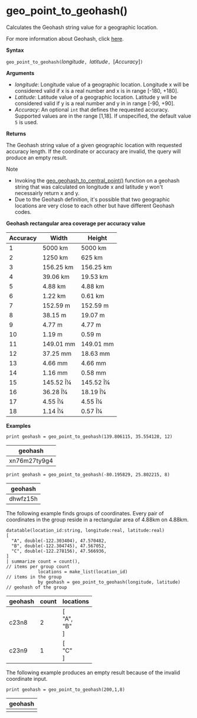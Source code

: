 # geo_point_to_geohash()

Calculates the Geohash string value for a geographic location.

For more information about Geohash, click [here](https://en.wikipedia.org/wiki/Geohash).  

**Syntax**

`geo_point_to_geohash(`*longitude*`, `*latitude*`, `[*Accuracy*]`)`

**Arguments**

* *longitude*: Longitude value of a geographic location. Longitude x will be considered valid if x is a real number and x is in range [-180, +180]. 
* *Latitude*: Latitude value of a geographic location. Latitude y will be considered valid if y is a real number and y in in range [-90, +90]. 
* *Accuracy*: An optional `int` that defines the requested accuracy. Supported values are in the range [1,18]. If unspecified, the default value `5` is used.

**Returns**

The Geohash string value of a given geographic location with requested accuracy length. If the coordinate or accuracy are invalid, the query will produce an empty result.


> [!NOTE]
>* Invoking the [geo_geohash_to_central_point()](geo-geohash-to-central-point-function.md) function on a geohash string that was calculated on longitude x and latitude y won't necessairly return x and y.
>* Due to the Geohash definition, it's possible that two geographic locations are very close to each other but have different Geohash codes.

**Geohash rectangular area coverage per accuracy value**

|Accuracy|Width|Height|
|---|---|--|
|1|5000 km|5000 km|
|2|1250 km|625 km|
|3|156.25 km|156.25 km|
|4|39.06 km|19.53 km|
|5|4.88 km|4.88 km|
|6|1.22 km|0.61 km|
|7|152.59 m|152.59 m|
|8|38.15 m|19.07 m|
|9|4.77 m|4.77 m|
|10|1.19 m| 0.59 m|
|11|149.01 mm|149.01 mm|
|12|37.25 mm|18.63 mm|
|13|4.66 mm|4.66 mm|
|14|1.16 mm|0.58 mm|
|15|145.52 Î¼|145.52 Î¼|
|16|36.28 Î¼|18.19 Î¼|
|17|4.55 Î¼|4.55 Î¼|
|18|1.14 Î¼|0.57 Î¼|

**Examples**

<!-- csl: https://help.kusto.windows.net/Samples -->
```
print geohash = geo_point_to_geohash(139.806115, 35.554128, 12)  
```

|geohash|
|---|
|xn76m27ty9g4|

<!-- csl: https://help.kusto.windows.net/Samples -->
```
print geohash = geo_point_to_geohash(-80.195829, 25.802215, 8)
```

|geohash|
|---|
|dhwfz15h|

The following example finds groups of coordinates. Every pair of coordinates in the group reside in a rectangular area of 4.88km on 4.88km.
<!-- csl: https://help.kusto.windows.net/Samples -->
```
datatable(location_id:string, longitude:real, latitude:real)
[
  "A", double(-122.303404), 47.570482,
  "B", double(-122.304745), 47.567052,
  "C", double(-122.278156), 47.566936,
]
| summarize count = count(),                                          // items per group count
            locations = make_list(location_id)                        // items in the group
            by geohash = geo_point_to_geohash(longitude, latitude)    // geohash of the group
```

|geohash|count|locations|
|---|---|---|
|c23n8|2|[<br>  "A",<br>  "B"<br>]|
|c23n9|1|[<br>  "C"<br>]|

The following example produces an empty result because of the invalid coordinate input.
<!-- csl: https://help.kusto.windows.net/Samples -->
```
print geohash = geo_point_to_geohash(200,1,8)
```

|geohash|
|---|
||
